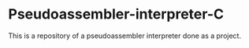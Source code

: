 # Pseudoassembler-interpreter-C
This is a repository of a pseudoassembler interpreter done as a project.
